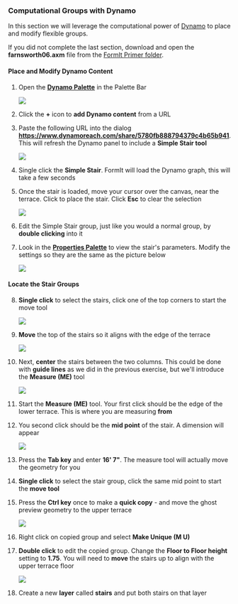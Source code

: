 ### Computational Groups with Dynamo
In this section we will leverage the computational power of [Dynamo](http://dynamobim.org/) to place and modify flexible groups.

If you did not complete the last section, download and open the **farnsworth06.axm** file from the [FormIt Primer folder](https://autodesk.app.box.com/s/thavswirrbflit27rbqzl26ljj7fu1uv/1/9025446442).

#### Place and Modify Dynamo Content

1. Open the [**Dynamo Palette**](../formit-introduction/tool-bars.md) in the Palette Bar

    ![](./images/99a4e906-2dd3-4a71-bcc9-578018dc5fb8.png)

2. Click the **+** icon to **add Dynamo content** from a URL

3. Paste the following URL into the dialog **<https://www.dynamoreach.com/share/5780fb888794379c4b65b941>**. This will refresh the Dynamo panel to include a **Simple Stair tool** 

    ![](./images/SimpleStair.png)

4. Single click the **Simple Stair**. FormIt will load the Dynamo graph, this will take a few seconds

5. Once the stair is loaded, move your cursor over the canvas, near the terrace. Click to place the stair. Click **Esc** to clear the selection

    ![](./images/7f47eb16-9bde-4a17-bf63-898774c31338.png)

6. Edit the Simple Stair group, just like you would a normal group, by **double clicking** into it

7. Look in the [**Properties Palette**](../formit-introduction/tool-bars.md) to view the stair's parameters. Modify the settings so they are the same as the picture below

    ![](./images/c068120a-7b4b-4816-ba48-8f7a8066262c.png)

#### Locate the Stair Groups

8. **Single click** to select the stairs, click one of the top corners to start the move tool 

    ![](./images/UpperTerraceSketch_23.png)

9. **Move** the top of the stairs so it aligns with the edge of the terrace

    ![](./images/UpperTerraceSketch_24.png)

10. Next, **center** the stairs between the two columns. This could be done with **guide lines** as we did in the previous exercise, but we'll introduce the **Measure (ME)** tool

    ![](./images/Measure.png)

8. Start the **Measure (ME)** tool. Your first click should be the edge of the lower terrace. This is where you are measuring **from**

9. You second click should be the **mid point** of the stair. A dimension will appear

    ![](./images/UpperTerraceSketch_25.png)
    
10. Press the **Tab key** and enter **16' 7"**. The measure tool will actually move the geometry for you

11. **Single click** to select the stair group, click the same mid point to start the **move tool** 

12. Press the **Ctrl key** once to make a **quick copy** - and move the ghost preview geometry to the upper terrace 

    ![](./images/UpperTerraceSketch_26.png)

11. Right click on copied group and select **Make Unique (M U)**

12. **Double click** to edit the copied group. Change the **Floor to Floor height** setting to **1.75**. You will need to **move** the stairs up to align with the upper terrace floor

    ![](./images/UpperTerraceSketch_27.png)

13. Create a new **layer** called **stairs** and put both stairs on that layer